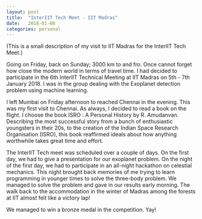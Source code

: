 ```yaml
---
layout: post
title:  "InterIIT Tech Meet - IIT Madras"
date:   2018-01-08
categories: personal
---
```

(This is a small description of my visit to IIT Madras for the InterIIT Tech Meet.)

Going on Friday, back on Sunday; 3000 km to and fro. Once cannot forget how close the modern world in terms of travel time. I had decided to participate in the 6th InterIIT Technical Meeting at IIT Madras on  5th - 7th January 2018. I was in the group dealing with the Exoplanet detection problem using machine learning.

I left Mumbai on Friday afternoon to reached Chennai in the evening. This was my first visit to Chennai. As always, I decided to read a book on the flight. I choose the book ISRO : A Personal History by R. Amudanvan. Describing the most successful story from a bunch of enthusiastic youngsters in their 20s, to the creation of the Indian Space Research Organisation (ISRO), this book reaffirmed ideals about how anything worthwhile takes great time and effort. 

The InterIIT Tech meet was scheduled over a couple of days. On the first day, we had to give a presentation for our exoplanet problem. On the night of the first day, we had to participate in an all-night hackathon on celestial mechanics. This night brought back memories of me trying to learn programming in younger times to solve the three-body problem. We managed to solve the problem and gave in our results early morning. The walk back to the accommodation in the winter of Madras among the forests at IIT almost felt like a victory lap!

We managed to win a bronze medal in the competition. Yay!
